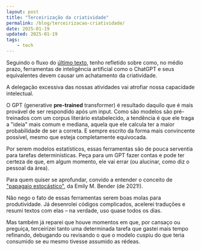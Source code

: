 ```yaml
---
layout: post
title: "Terceirização da criatividade"
permalink: /blog/terceirizacao-criatividade/
date: 2025-01-19
updated: 2025-01-19
tags: 
    - tech
---
```


Seguindo o fluxo do [último texto](/blog/web-artificial/), tenho refletido sobre como, no médio prazo, ferramentas de inteligência artificial como o ChatGPT e seus equivalentes devem causar um achatamento da criatividade. 

A delegação excessiva das nossas atividades vai atrofiar nossa capacidade intelectual.

O GPT (generative **pre-trained** transformer) é resultado daquilo que é mais provável de ser respondido após um input. Como são modelos são pré-treinados com um corpus literário estabelecido, a tendência é que ele traga a "ideia" mais comum e mediana, aquela que ele calcula ter a maior probabilidade de ser a correta. E sempre escrito da forma mais convincente possível, mesmo que esteja completamente equivocada. 

Por serem modelos estatísticos, essas ferramentas são de pouca serventia para tarefas determinísticas. Peça para um GPT fazer contas e pode ter certeza de que, em algum momento, ele vai errar (ou alucinar, como diz o pessoal da área).

Para quem quiser se aprofundar, convido a entender o conceito de ["papagaio estocástico"](https://dl.acm.org/doi/10.1145/3442188.3445922), da Emily M. Bender (de 2021!).

Não nego o fato de essas ferramentas serem boas molas para produtividade. Já desenrolei códigos complicados, acelerei traduções e resumi textos com elas – na verdade, uso quase todos os dias. 

Mas também já reparei que houve momentos em que, por cansaço ou preguiça, terceirizei tanto uma determinada tarefa que gastei mais tempo refinando, debugando ou revisando o que o modelo cuspiu do que teria consumido se eu mesmo tivesse assumido as rédeas.